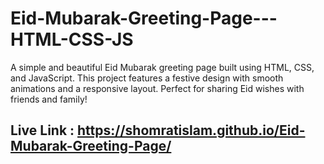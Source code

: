 # Eid-Mubarak-Greeting-Page---HTML-CSS-JS
A simple and beautiful Eid Mubarak greeting page built using HTML, CSS, and JavaScript. This project features a festive design with smooth animations and a responsive layout. Perfect for sharing Eid wishes with friends and family!
## Live Link : https://shomratislam.github.io/Eid-Mubarak-Greeting-Page/
